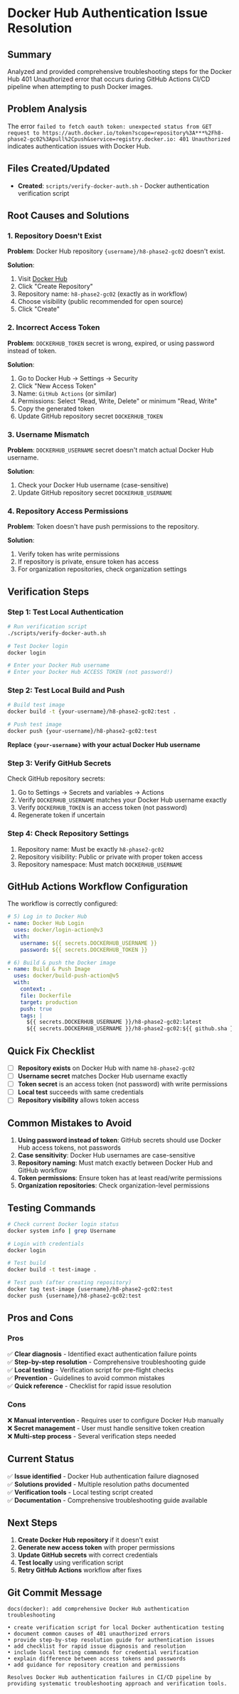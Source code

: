 # Docker Hub Authentication Issue Resolution

## Summary

Analyzed and provided comprehensive troubleshooting steps for the Docker Hub 401 Unauthorized error that occurs during GitHub Actions CI/CD pipeline when attempting to push Docker images.

## Problem Analysis

The error `failed to fetch oauth token: unexpected status from GET request to https://auth.docker.io/token?scope=repository%3A***%2Fh8-phase2-gc02%3Apull%2Cpush&service=registry.docker.io: 401 Unauthorized` indicates authentication issues with Docker Hub.

## Files Created/Updated

- **Created**: `scripts/verify-docker-auth.sh` - Docker authentication verification script

## Root Causes and Solutions

### 1. Repository Doesn't Exist

**Problem**: Docker Hub repository `{username}/h8-phase2-gc02` doesn't exist.

**Solution**:

1. Visit [Docker Hub](https://hub.docker.com)
2. Click "Create Repository"
3. Repository name: `h8-phase2-gc02` (exactly as in workflow)
4. Choose visibility (public recommended for open source)
5. Click "Create"

### 2. Incorrect Access Token

**Problem**: `DOCKERHUB_TOKEN` secret is wrong, expired, or using password instead of token.

**Solution**:

1. Go to Docker Hub → Settings → Security
2. Click "New Access Token"
3. Name: `GitHub Actions` (or similar)
4. Permissions: Select "Read, Write, Delete" or minimum "Read, Write"
5. Copy the generated token
6. Update GitHub repository secret `DOCKERHUB_TOKEN`

### 3. Username Mismatch

**Problem**: `DOCKERHUB_USERNAME` secret doesn't match actual Docker Hub username.

**Solution**:

1. Check your Docker Hub username (case-sensitive)
2. Update GitHub repository secret `DOCKERHUB_USERNAME`

### 4. Repository Access Permissions

**Problem**: Token doesn't have push permissions to the repository.

**Solution**:

1. Verify token has write permissions
2. If repository is private, ensure token has access
3. For organization repositories, check organization settings

## Verification Steps

### Step 1: Test Local Authentication

```bash
# Run verification script
./scripts/verify-docker-auth.sh

# Test Docker login
docker login

# Enter your Docker Hub username
# Enter your Docker Hub ACCESS TOKEN (not password!)
```

### Step 2: Test Local Build and Push

```bash
# Build test image
docker build -t {your-username}/h8-phase2-gc02:test .

# Push test image
docker push {your-username}/h8-phase2-gc02:test
```

**Replace `{your-username}` with your actual Docker Hub username**

### Step 3: Verify GitHub Secrets

Check GitHub repository secrets:

1. Go to Settings → Secrets and variables → Actions
2. Verify `DOCKERHUB_USERNAME` matches your Docker Hub username exactly
3. Verify `DOCKERHUB_TOKEN` is an access token (not password)
4. Regenerate token if uncertain

### Step 4: Check Repository Settings

1. Repository name: Must be exactly `h8-phase2-gc02`
2. Repository visibility: Public or private with proper token access
3. Repository namespace: Must match `DOCKERHUB_USERNAME`

## GitHub Actions Workflow Configuration

The workflow is correctly configured:

```yaml
# 5) Log in to Docker Hub
- name: Docker Hub Login
  uses: docker/login-action@v3
  with:
    username: ${{ secrets.DOCKERHUB_USERNAME }}
    password: ${{ secrets.DOCKERHUB_TOKEN }}

# 6) Build & push the Docker image
- name: Build & Push Image
  uses: docker/build-push-action@v5
  with:
    context: .
    file: Dockerfile
    target: production
    push: true
    tags: |
      ${{ secrets.DOCKERHUB_USERNAME }}/h8-phase2-gc02:latest
      ${{ secrets.DOCKERHUB_USERNAME }}/h8-phase2-gc02:${{ github.sha }}
```

## Quick Fix Checklist

- [ ] **Repository exists** on Docker Hub with name `h8-phase2-gc02`
- [ ] **Username secret** matches Docker Hub username exactly
- [ ] **Token secret** is an access token (not password) with write permissions
- [ ] **Local test** succeeds with same credentials
- [ ] **Repository visibility** allows token access

## Common Mistakes to Avoid

1. **Using password instead of token**: GitHub secrets should use Docker Hub access tokens, not passwords
2. **Case sensitivity**: Docker Hub usernames are case-sensitive
3. **Repository naming**: Must match exactly between Docker Hub and GitHub workflow
4. **Token permissions**: Ensure token has at least read/write permissions
5. **Organization repositories**: Check organization-level permissions

## Testing Commands

```bash
# Check current Docker login status
docker system info | grep Username

# Login with credentials
docker login

# Test build
docker build -t test-image .

# Test push (after creating repository)
docker tag test-image {username}/h8-phase2-gc02:test
docker push {username}/h8-phase2-gc02:test
```

## Pros and Cons

### Pros

✅ **Clear diagnosis** - Identified exact authentication failure points  
✅ **Step-by-step resolution** - Comprehensive troubleshooting guide  
✅ **Local testing** - Verification script for pre-flight checks  
✅ **Prevention** - Guidelines to avoid common mistakes  
✅ **Quick reference** - Checklist for rapid issue resolution

### Cons

❌ **Manual intervention** - Requires user to configure Docker Hub manually  
❌ **Secret management** - User must handle sensitive token creation  
❌ **Multi-step process** - Several verification steps needed

## Current Status

✅ **Issue identified** - Docker Hub authentication failure diagnosed  
✅ **Solutions provided** - Multiple resolution paths documented  
✅ **Verification tools** - Local testing script created  
✅ **Documentation** - Comprehensive troubleshooting guide available

## Next Steps

1. **Create Docker Hub repository** if it doesn't exist
2. **Generate new access token** with proper permissions
3. **Update GitHub secrets** with correct credentials
4. **Test locally** using verification script
5. **Retry GitHub Actions** workflow after fixes

## Git Commit Message

```
docs(docker): add comprehensive Docker Hub authentication troubleshooting

• create verification script for local Docker authentication testing
• document common causes of 401 unauthorized errors
• provide step-by-step resolution guide for authentication issues
• add checklist for rapid issue diagnosis and resolution
• include local testing commands for credential verification
• explain difference between access tokens and passwords
• add guidance for repository creation and permissions

Resolves Docker Hub authentication failures in CI/CD pipeline by
providing systematic troubleshooting approach and verification tools.
```
